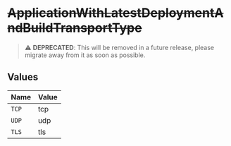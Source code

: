 # ~~ApplicationWithLatestDeploymentAndBuildTransportType~~

> :warning: **DEPRECATED**: This will be removed in a future release, please migrate away from it as soon as possible.


## Values

| Name  | Value |
| ----- | ----- |
| `TCP` | tcp   |
| `UDP` | udp   |
| `TLS` | tls   |